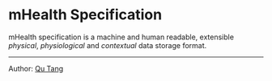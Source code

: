 # mHealth Specification

mHealth specification is a machine and human readable, extensible _physical_, _physiological_ and _contextual_ data storage format.

---

Author: [Qu Tang](http://qutang.github.io/cv/)

